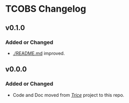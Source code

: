 # TCOBS Changelog

## v0.1.0

### Added or Changed

* [./README.md](./README.md) improved.

## v0.0.0

### Added or Changed

- Code and Doc moved from [*Trice*](https://github.com/rokath/trice) project to this repo.

<!--
- Added this changelog :)
- Fixed typos in both templates
- Back to top links
- Added more "Built With" frameworks/libraries
- Changed table of contents to start collapsed
- Added checkboxes for major features on roadmap
-->

<!--### Removed

- Some packages/libraries from acknowledgements I no longer use
-->
